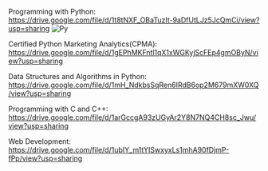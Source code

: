 Programming with Python: https://drive.google.com/file/d/1t8tNXF_OBaTuzIt-9aDfUtLJz5JcQmCi/view?usp=sharing
![Py](/https://drive.google.com/file/d/1t8tNXF_OBaTuzIt-9aDfUtLJz5JcQmCi/view?usp=sharingg)

Certified Python Marketing Analytics(CPMA): https://drive.google.com/file/d/1gEPhMKFntl1qX1xWGKyjScFEp4gmOByN/view?usp=sharing


Data Structures and Algorithms in Python: https://drive.google.com/file/d/1mH_NdkbsSqRen6IRdB6op2M679mXW0XQ/view?usp=sharing


Programming with C and C++: https://drive.google.com/file/d/1arGccgA93zUGyAr2Y8N7NQ4CH8sc_Jwu/view?usp=sharing


Web Development: https://drive.google.com/file/d/1ubIY_m1tYISwxyxLs1mhA90fDjmP-fPp/view?usp=sharing


